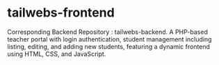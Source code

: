 # tailwebs-frontend
Corresponding Backend Repository : tailwebs-backend. A PHP-based teacher portal with login authentication, student management including listing, editing, and adding new students, featuring a dynamic frontend using HTML, CSS, and JavaScript.
